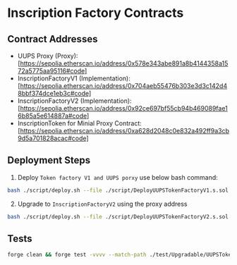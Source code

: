 # Inscription Factory Contracts

## Contract Addresses

- UUPS Proxy (Proxy): [https://sepolia.etherscan.io/address/0x578e343abe891a8b4144358a1572a5775aa95116#code]
- InscriptionFactoryV1 (Implementation): [https://sepolia.etherscan.io/address/0x704aeb55476b303e3d3c142d48bbf374dce1eb3c#code]
- InscriptionFactoryV2 (Implementation): [https://sepolia.etherscan.io/address/0x92ce697bf55cb94b469089fae16b85a5e614887a#code]
- InscriptionToken for Minial Proxy Contract: [https://sepolia.etherscan.io/address/0xa628d2048c0e832a492ff9a3cb9d5a701828acac#code]

## Deployment Steps

1. Deploy `Token factory V1 and UUPS porxy` use below bash command:

```bash
bash ./script/deploy.sh --file ./script/DeployUUPSTokenFactoryV1.s.sol --account <your-keystore-account>
```

2. Upgrade to `InscriptionFactoryV2` using the proxy address

```bash
bash ./script/deploy.sh --file ./script/DeployUUPSTokenFactoryV2.s.sol --account <your-keystore-account>
```

## Tests

```bash
forge clean && forge test -vvvv --match-path ./test/Upgradable/UUPSTokenFactory.t.sol
```
